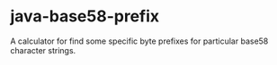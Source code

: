 # java-base58-prefix
A calculator for find some specific byte prefixes for particular base58 character strings.
